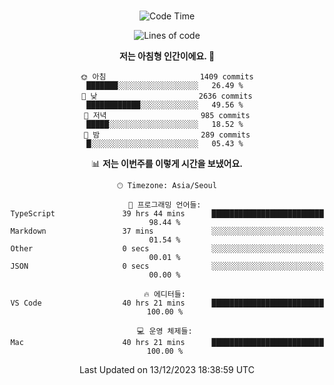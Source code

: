 <div align="center">

<br />

 <!--START_SECTION:waka-->
![Code Time](http://img.shields.io/badge/Code%20Time-1%2C805%20hrs%2049%20mins-blue)

![Lines of code](https://img.shields.io/badge/%EC%A0%80%EB%8A%94%20%EC%97%AC%ED%83%9C%EA%B9%8C%EC%A7%80%20-3.6%20million%20%EC%A4%84%EC%9D%98%20%EC%BD%94%EB%93%9C%EB%A5%BC%20%EC%9E%91%EC%84%B1%ED%96%88%EC%96%B4%EC%9A%94.-blue)

**저는 아침형 인간이에요. 🐤** 

```text
🌞 아침                     1409 commits        ███████░░░░░░░░░░░░░░░░░░   26.49 % 
🌆 낮　                     2636 commits        ████████████░░░░░░░░░░░░░   49.56 % 
🌃 저녁                     985 commits         █████░░░░░░░░░░░░░░░░░░░░   18.52 % 
🌙 밤　                     289 commits         █░░░░░░░░░░░░░░░░░░░░░░░░   05.43 % 
```


📊 **저는 이번주를 이렇게 시간을 보냈어요.** 

```text
🕑︎ Timezone: Asia/Seoul

💬 프로그래밍 언어들: 
TypeScript               39 hrs 44 mins      █████████████████████████   98.44 % 
Markdown                 37 mins             ░░░░░░░░░░░░░░░░░░░░░░░░░   01.54 % 
Other                    0 secs              ░░░░░░░░░░░░░░░░░░░░░░░░░   00.01 % 
JSON                     0 secs              ░░░░░░░░░░░░░░░░░░░░░░░░░   00.00 % 

🔥 에디터들: 
VS Code                  40 hrs 21 mins      █████████████████████████   100.00 % 

💻 운영 체제들: 
Mac                      40 hrs 21 mins      █████████████████████████   100.00 % 
```


 Last Updated on 13/12/2023 18:38:59 UTC
<!--END_SECTION:waka-->

</div>
